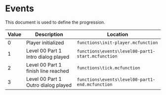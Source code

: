 # Events
This document is used to define the progression.

| Value | Description | Location |
| ----- | ----------- | -------- |
| 0     | Player initialized | `functions\init-player.mcfunction` |
| 1     | Level 00 Part 1 Intro dialog played | `functions\events\level00-part1-start.mcfunction` |
| 2     | Level 00 Part 1 finish line reached | `functions\tick.mcfunction` |
| 3     | Level 00 Part 1 Outro dialog played | `functions\events\level00-part1-end.mcfunction` |
